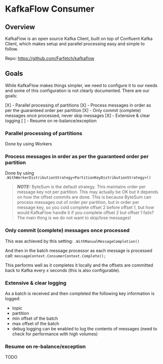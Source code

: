 # KafkaFlow Consumer

## Overview

KafkaFlow is an open source Kafka Client, built on top of Confluent Kafka Client, which makes setup and parallel processing easy and simple to follow.

Repo: https://github.com/Farfetch/kafkaflow

## Goals

While KafkaFlow makes things simpler, we need to configure it to our needs and some of this configuration is not clearly documented. There are our goals:

[X] - Parallel processing of partitions
[X] - Process messages in order as per the guaranteed order per partition
[X] - Only commit (complete) messages once processed, never skip messages
[X] - Extensive & clear logging
[ ] - Resume on re-balance/exception

### Parallel processing of partitions
Done by using Workers

### Process messages in order as per the guaranteed order per partition
Done by using `.WithWorkerDistributionStrategy<PartitionKeyDistributionStrategy>()`

> **_NOTE:_**  ByteSum is the default strategy. This maintains order per message key not per partition. This may actually be OK but it depends on how the offset commits are done. This is because ByteSum can process messages out of order per partition, but in order per message key, so you cold complete offset 2 before offset 1, but how would KafkaFlow handle it if you complete offset 2 but offset 1 fails? The main thing is we do not want to skip/lose messages!

### Only commit (complete) messages once processed

This was achieved by this setting:
`.WithManualMessageCompletion()`

And then in the batch message processor as each message is processed call:
`messageContext.ConsumerContext.Complete();`

This performs well as it completes it locally and the offsets are committed back to Kafka every x seconds (this is also configurable).

### Extensive & clear logging

As a batch is received and then completed the following key information is logged:
- topic
- partition
- min offset of the batch
- max offset of the batch
- debug logging can be enabled to log the contents of messages (need to check for performance with high volumes)

### Resume on re-balance/exception
TODO

